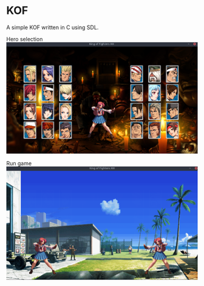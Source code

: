 # KOF
A simple KOF written in C using SDL.

Hero selection
![Screenshot_1](https://github.com/Sarlor/kof/blob/master/Image/Samples/kof_02.png)

Run game
![Screenshot](https://github.com/Sarlor/kof/blob/master/Image/Samples/kof_01.png)
